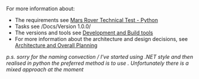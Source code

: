 For more information about: 
- The requirements see [Mars Rover Technical Test - Python](/Docs/Version%200.1.0/Mars%20Rover%20Technical%20Test%20-%20Python.pdf)
- Tasks see /Docs/Version 1.0.0/
- The versions and tools see [Development and Build tools](Development%20and%20Build%20tools.md)
- For more information about the architecture and design decisions, see [Architecture and Overall Planning](Architecture%20and%20Overall%20Planning.md)

*p.s. sorry for the naming convection /  I've started using .NET style and then realised in python the preferred method is to use . Unfortunately there is a mixed approach at the moment*